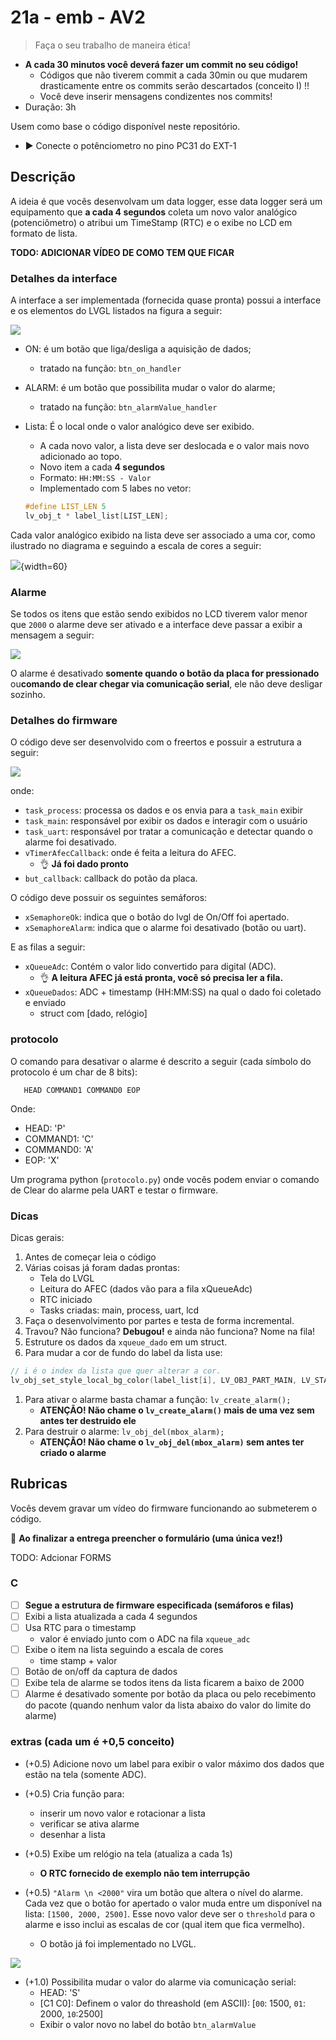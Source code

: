 # 21a - emb - AV2

>  Faça o seu trabalho de maneira ética!

- **A cada 30 minutos você deverá fazer um commit no seu código!**
    - Códigos que não tiverem commit a cada 30min ou que mudarem drasticamente entre os commits serão descartados (conceito I) !!
    - Você deve inserir mensagens condizentes nos commits!
- Duração: 3h

Usem como base o código disponível neste repositório.

- ▶️ Conecte o potênciometro no pino PC31 do EXT-1

## Descrição

A ideia é que vocês desenvolvam um data logger, esse data logger será um equipamento que **a cada 4 segundos** coleta um novo valor analógico (potenciômetro) o atribui um TimeStamp (RTC) e o exibe no LCD em formato de lista.

**TODO: ADICIONAR VÍDEO DE COMO TEM QUE FICAR**

### Detalhes da interface

A interface a ser implementada (fornecida quase pronta) possui a interface e os elementos do LVGL listados na figura a seguir:

![](doc2/display.svg)

- ON: é um botão que liga/desliga a aquisição de dados;
    - tratado na função: `btn_on_handler`
- ALARM: é um botão que possibilita mudar o valor do alarme;
    - tratado na função: `btn_alarmValue_handler`
- Lista: É o local onde o valor analógico deve ser exibido.
    - A cada novo valor, a lista deve ser deslocada e o valor mais novo adicionado ao topo. 
    - Novo item a cada **4 segundos**
    - Formato: `HH:MM:SS - Valor`
    - Implementado com 5 labes no vetor:
    
    ```c
    #define LIST_LEN 5
    lv_obj_t * label_list[LIST_LEN];
    ```
Cada valor analógico exibido na lista deve ser associado a uma cor, como ilustrado no diagrama e seguindo a escala de cores a seguir:

![](doc2/escalas.svg){width=60}

### Alarme

Se todos os itens que estão sendo exibidos no LCD tiverem valor menor que `2000` o alarme deve ser ativado e a interface deve passar a exibir a mensagem a seguir:

![](doc2/alarme.png)

O alarme é desativado **somente quando o botão da placa for pressionado** ou**comando de clear chegar via comunicação serial**, ele não deve desligar sozinho.

### Detalhes do firmware

O código deve ser desenvolvido com o freertos e possuir a estrutura a seguir:

![](doc2/firmware.svg)

onde:

- `task_process`: processa os dados e os envia para a `task_main` exibir
- `task_main`: responsável por exibir os dados e interagir com o usuário
- `task_uart`: responsável por tratar a comunicação e detectar quando o alarme foi desativado.
- `vTimerAfecCallback`: onde é feita a leitura do AFEC.
    - 👌 **Já foi dado pronto**
- `but_callback`: callback do potão da placa.

O código deve possuir os seguintes semáforos:

- `xSemaphoreOk`: indica que o botão do lvgl de On/Off foi apertado.
- `xSemaphoreAlarm`: indica que o alarme foi desativado (botão ou uart).

E as filas a seguir:

- `xQueueAdc`: Contém o valor lido convertido para digital (ADC).
    - 👌 **A leitura AFEC já está pronta, você só precisa ler a fila.**
- `xQueueDados`: ADC + timestamp (HH:MM:SS) na qual o dado foi coletado e enviado
    - struct com [dado, relógio]

### protocolo

O comando para desativar o alarme é descrito a seguir (cada símbolo do protocolo é um char de 8 bits):

``` 
   HEAD COMMAND1 COMMAND0 EOP
```

Onde:

- HEAD: 'P'
- COMMAND1: 'C'
- COMMAND0: 'A'
- EOP: 'X'

Um programa python (`protocolo.py`) onde vocês podem enviar o comando de Clear do alarme pela UART 
e testar o firmware.

### Dicas

Dicas gerais:

1. Antes de começar leia o código
1. Várias coisas já foram dadas prontas:
    - Tela do LVGL 
    - Leitura do AFEC (dados vão para a fila xQueueAdc)
    - RTC iniciado
    - Tasks criadas: main, process, uart, lcd
1. Faça o desenvolvimento por partes e testa de forma incremental.
1. Travou? Não funciona? **Debugou!** e ainda não funciona? Nome na fila!
1. Estruture os dados da `xqueue_dado` em um struct.
1. Para mudar a cor de fundo do label da lista use:
``` c
// i é o index da lista que quer alterar a cor.
lv_obj_set_style_local_bg_color(label_list[i], LV_OBJ_PART_MAIN, LV_STATE_DEFAULT, LV_COLOR_RED);
```
1. Para ativar o alarme basta chamar a função: `lv_create_alarm();`
    - **ATENÇÃO! Não chame o `lv_create_alarm()` mais de uma vez sem antes ter destruido ele**
1. Para destruir o alarme: `lv_obj_del(mbox_alarm);`
    - **ATENÇÃO! Não chame o `lv_obj_del(mbox_alarm)` sem antes ter criado o alarme**

## Rubricas

Vocês devem gravar um vídeo do firmware funcionando ao submeterem o código.

:triangular_flag_on_post: **Ao finalizar a entrega preencher o formulário (uma única vez!)**

TODO: Adcionar FORMS

### C

- [ ] **Segue a estrutura de firmware especificada (semáforos e filas)**
- [ ] Exibi a lista atualizada a cada 4 segundos
- [ ] Usa RTC para o timestamp
    - valor é enviado junto com o ADC na fila `xqueue_adc`
- [ ] Exibe o item na lista seguindo a escala de cores
    - time stamp + valor
- [ ] Botão de on/off da captura de dados
- [ ] Exibe tela de alarme se todos itens da lista ficarem a baixo de 2000
- [ ] Alarme é desativado somente por botão da placa ou pelo recebimento do pacote (quando nenhum valor da lista abaixo do valor do limite do alarme)

### extras (cada um é +0,5 conceito)

- (+0.5) Adicione novo um label para exibir o valor máximo dos dados que estão na tela (somente ADC).

- (+0.5) Cria função para:
    - inserir um novo valor e rotacionar a lista
    - verificar se ativa alarme
    - desenhar a lista

- (+0.5) Exibe um relógio na tela (atualiza a cada 1s)
    - **O RTC fornecido de exemplo não tem interrupção**

- (+0.5) `"Alarm \n <2000"` vira um botão que altera o nível do alarme. Cada vez que o botão for apertado o valor muda entre um disponível na lista: `[1500, 2000, 2500]`. Esse novo valor deve ser o `threshold` para o alarme e isso inclui as escalas de cor (qual item que fica vermelho).
    - O botão já foi implementado no LVGL.

![](doc2/alarm.png)

- (+1.0) Possibilita mudar o valor do alarme via comunicação serial:
    - HEAD: 'S'
    - [C1 C0]: Definem o valor do threashold (em ASCII): [`00`: 1500, `01`: 2000, `10`:2500]
    - Exibir o valor novo no label do botão `btn_alarmValue`
